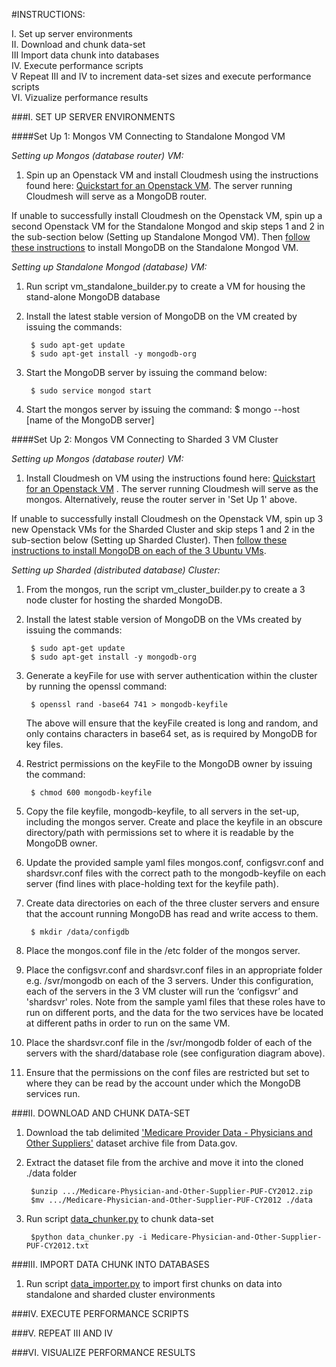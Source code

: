 #INSTRUCTIONS:

I. 	Set up server environments<br>
II.	Download and chunk data-set<br> 
III 	Import data chunk into databases<br>
IV.	Execute performance scripts<br>
V	Repeat III and IV to increment data-set sizes and execute performance scripts<br>
VI.	Vizualize performance results<br>


###I. SET UP SERVER ENVIRONMENTS	

####Set Up 1: Mongos VM Connecting to Standalone Mongod VM

_Setting up Mongos (database router) VM:_

1. Spin up an Openstack VM and install Cloudmesh using the instructions found here: [Quickstart for an Openstack VM](http://cloudmesh.github.io/introduction_to_cloud_computing/cloudmesh/setup/setup_openstack.html). The server running Cloudmesh will serve as a MongoDB router. 
 
If unable to successfully install Cloudmesh on the Openstack VM, spin up a second Openstack VM for the Standalone Mongod and skip steps 1 and 2 in the sub-section below (Setting up Standalone Mongod VM). Then [follow these instructions](https://docs.mongodb.org/manual/tutorial/install-mongodb-on-ubuntu/) to install MongoDB on the Standalone Mongod VM.

_Setting up Standalone Mongod (database) VM:_

1. Run script vm_standalone_builder.py to create a VM for housing the stand-alone MongoDB database

2. Install the latest stable version of MongoDB on the VM created by issuing the commands:
	
		$ sudo apt-get update
		$ sudo apt-get install -y mongodb-org

3. Start the MongoDB server by issuing the command below:

		$ sudo service mongod start

5. Start the mongos server by issuing the command:
		$ mongo --host [name of the MongoDB server]


####Set Up 2: Mongos VM Connecting to Sharded 3 VM Cluster

_Setting up Mongos (database router) VM:_

1. Install Cloudmesh on VM using the instructions found here:  [Quickstart for an Openstack VM](http://cloudmesh.github.io/introduction_to_cloud_computing/cloudmesh/setup/setup_openstack.html) . The server running Cloudmesh will serve as the mongos. Alternatively, reuse the router server in 'Set Up 1' above.

If unable to successfully install Cloudmesh on the Openstack VM, spin up 3 new Openstack VMs for the Sharded Cluster and skip steps 1 and 2 in the sub-section below (Setting up Sharded Cluster). Then [follow these instructions to install MongoDB on each of the 3 Ubuntu VMs](https://docs.mongodb.org/manual/tutorial/install-mongodb-on-ubuntu/).

_Setting up Sharded (distributed database) Cluster:_

1. From the mongos, run the script vm_cluster_builder.py to create a 3 node cluster for hosting the sharded MongoDB. 

2. Install the latest stable version of MongoDB on the VMs created by issuing the commands:
	
		$ sudo apt-get update
		$ sudo apt-get install -y mongodb-org

3. Generate a keyFile for use with server authentication within the cluster by running the openssl command: 

		$ openssl rand -base64 741 > mongodb-keyfile

   The above will ensure that the keyFile created is long and random, and only contains characters in base64 set, as is required by MongoDB for key files. 

4. Restrict permissions on the keyFile to the MongoDB owner by issuing the command:

		$ chmod 600 mongodb-keyfile 

5. Copy the file keyfile, mongodb-keyfile, to all servers in the set-up, including the mongos server. Create and place the keyfile in an obscure directory/path with permissions set to where it is readable by the MongoDB owner.

6. Update the provided sample yaml files mongos.conf, configsvr.conf and shardsvr.conf files with the correct path to the mongodb-keyfile on each server (find lines with place-holding text for the keyfile path).

7. Create data directories on each of the three cluster servers and ensure that the account running MongoDB has read and write access to them.

		$ mkdir /data/configdb

8. Place the mongos.conf file in the /etc folder of the mongos server. 

9. Place the configsvr.conf and shardsvr.conf files in an appropriate folder e.g. /svr/mongodb  on each of the 3 servers. Under this configuration, each of the servers in the 3 VM cluster will run the ‘configsvr’ and 'shardsvr' roles. Note from the sample yaml files that these roles have to run on different ports, and the data for the two services have be located at different paths in order to run on the same VM. 
 
10. Place the shardsvr.conf file in the /svr/mongodb folder of each of the servers with the shard/database role (see configuration diagram above). 

12. Ensure that the permissions on the conf files are restricted but set to where they can be read by the account under which the MongoDB services run. 

###II. DOWNLOAD AND CHUNK DATA-SET

1. Download the tab delimited ['Medicare Provider Data - Physicians and Other Suppliers'](http://www.cms.gov/apps/ama/license-2011.asp?file=http://download.cms.gov/Research-Statistics-Data-and-Systems/Statistics-Trends-and-Reports/Medicare-Provider-Charge-Data/Downloads/Medicare-Physician-and-Other-Supplier-PUF-CY2012.zip) dataset archive file from Data.gov. 

2. Extract the dataset file from the archive and move it into the cloned ./data folder

		$unzip .../Medicare-Physician-and-Other-Supplier-PUF-CY2012.zip
		$mv .../Medicare-Physician-and-Other-Supplier-PUF-CY2012 ./data

3. Run script [data_chunker.py](./code/data_chunker.py) to chunk data-set

		$python data_chunker.py -i Medicare-Physician-and-Other-Supplier-PUF-CY2012.txt

###III. IMPORT DATA CHUNK INTO DATABASES

1. Run script [data_importer.py](./code/data_importer.py) to import first chunks on data into standalone and sharded cluster environments 

###IV. EXECUTE PERFORMANCE SCRIPTS


###V. REPEAT III AND IV


###VI. VISUALIZE PERFORMANCE RESULTS
